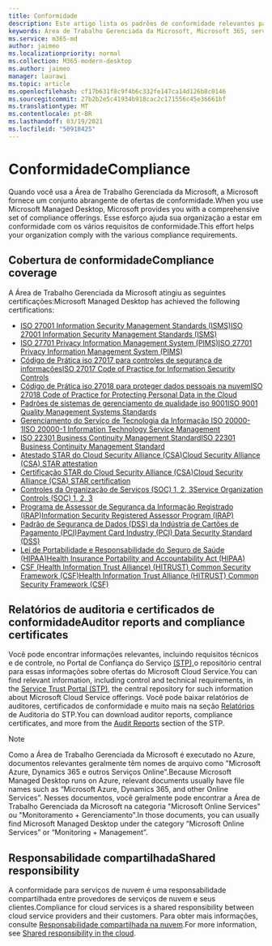 ```yaml
---
title: Conformidade
description: Este artigo lista os padrões de conformidade relevantes para a Área de Trabalho Gerenciada da Microsoft.
keywords: Área de Trabalho Gerenciada da Microsoft, Microsoft 365, serviço, documentação
ms.service: m365-md
author: jaimeo
ms.localizationpriority: normal
ms.collection: M365-modern-desktop
ms.author: jaimeo
manager: laurawi
ms.topic: article
ms.openlocfilehash: cf17b631f8c9f4b6c332fe147ca14d126b8c0146
ms.sourcegitcommit: 27b2b2e5c41934b918cac2c171556c45e36661bf
ms.translationtype: MT
ms.contentlocale: pt-BR
ms.lasthandoff: 03/19/2021
ms.locfileid: "50918425"
---
```

# <a name="compliance"></a><span data-ttu-id="b036f-104">Conformidade</span><span class="sxs-lookup"><span data-stu-id="b036f-104">Compliance</span></span>

<span data-ttu-id="b036f-105">Quando você usa a Área de Trabalho Gerenciada da Microsoft, a Microsoft fornece um conjunto abrangente de ofertas de conformidade.</span><span class="sxs-lookup"><span data-stu-id="b036f-105">When you use Microsoft Managed Desktop, Microsoft provides you with a comprehensive set of compliance offerings.</span></span> <span data-ttu-id="b036f-106">Esse esforço ajuda sua organização a estar em conformidade com os vários requisitos de conformidade.</span><span class="sxs-lookup"><span data-stu-id="b036f-106">This effort helps your organization comply with the various compliance requirements.</span></span>

## <a name="compliance-coverage"></a><span data-ttu-id="b036f-107">Cobertura de conformidade</span><span class="sxs-lookup"><span data-stu-id="b036f-107">Compliance coverage</span></span>

<span data-ttu-id="b036f-108">A Área de Trabalho Gerenciada da Microsoft atingiu as seguintes certificações:</span><span class="sxs-lookup"><span data-stu-id="b036f-108">Microsoft Managed Desktop has achieved the following certifications:</span></span>

- [<span data-ttu-id="b036f-109">ISO 27001 Information Security Management Standards (ISMS)</span><span class="sxs-lookup"><span data-stu-id="b036f-109">ISO 27001 Information Security Management Standards (ISMS)</span></span>](/compliance/regulatory/offering-ISO-27001)
- [<span data-ttu-id="b036f-110">ISO 27701 Privacy Information Management System (PIMS)</span><span class="sxs-lookup"><span data-stu-id="b036f-110">ISO 27701 Privacy Information Management System (PIMS)</span></span>](/compliance/regulatory/offering-iso-27701)
- [<span data-ttu-id="b036f-111">Código de Prática iso 27017 para controles de segurança de informações</span><span class="sxs-lookup"><span data-stu-id="b036f-111">ISO 27017 Code of Practice for Information Security Controls</span></span>](/compliance/regulatory/offering-ISO-27017)
- [<span data-ttu-id="b036f-112">Código de Prática iso 27018 para proteger dados pessoais na nuvem</span><span class="sxs-lookup"><span data-stu-id="b036f-112">ISO 27018 Code of Practice for Protecting Personal Data in the Cloud</span></span>](/compliance/regulatory/offering-ISO-27018)
- [<span data-ttu-id="b036f-113">Padrões de sistemas de gerenciamento de qualidade iso 9001</span><span class="sxs-lookup"><span data-stu-id="b036f-113">ISO 9001 Quality Management Systems Standards</span></span>](/compliance/regulatory/offering-ISO-9001)
- [<span data-ttu-id="b036f-114">Gerenciamento do Serviço de Tecnologia da Informação ISO 20000-1</span><span class="sxs-lookup"><span data-stu-id="b036f-114">ISO 20000-1 Information Technology Service Management</span></span>](/compliance/regulatory/offering-ISO-20000-1-2011)
- [<span data-ttu-id="b036f-115">ISO 22301 Business Continuity Management Standard</span><span class="sxs-lookup"><span data-stu-id="b036f-115">ISO 22301 Business Continuity Management Standard</span></span>](/compliance/regulatory/offering-ISO-22301)
- [<span data-ttu-id="b036f-116">Atestado STAR do Cloud Security Alliance (CSA)</span><span class="sxs-lookup"><span data-stu-id="b036f-116">Cloud Security Alliance (CSA) STAR attestation</span></span>](/compliance/regulatory/offering-CSA-STAR-Attestation)
- [<span data-ttu-id="b036f-117">Certificação STAR do Cloud Security Alliance (CSA)</span><span class="sxs-lookup"><span data-stu-id="b036f-117">Cloud Security Alliance (CSA) STAR certification</span></span>](/compliance/regulatory/offering-CSA-Star-Certification)
- [<span data-ttu-id="b036f-118">Controles da Organização de Serviços (SOC) 1, 2, 3</span><span class="sxs-lookup"><span data-stu-id="b036f-118">Service Organization Controls (SOC) 1, 2, 3</span></span>](/compliance/regulatory/offering-SOC)
- [<span data-ttu-id="b036f-119">Programa de Assessor de Segurança da Informação Registrado (IRAP)</span><span class="sxs-lookup"><span data-stu-id="b036f-119">Information Security Registered Assessor Program (IRAP)</span></span>](/compliance/regulatory/offering-ccsl-irap-australia)
- [<span data-ttu-id="b036f-120">Padrão de Segurança de Dados (DSS) da Indústria de Cartões de Pagamento (PCI)</span><span class="sxs-lookup"><span data-stu-id="b036f-120">Payment Card Industry (PCI) Data Security Standard (DSS)</span></span>](/compliance/regulatory/offering-PCI-DSS)
- [<span data-ttu-id="b036f-121">Lei de Portabilidade e Responsabilidade do Seguro de Saúde (HIPAA)</span><span class="sxs-lookup"><span data-stu-id="b036f-121">Health Insurance Portability and Accountability Act (HIPAA)</span></span>](/compliance/regulatory/offering-hipaa-hitech)
- [<span data-ttu-id="b036f-122">CSF (Health Information Trust Alliance) (HITRUST) Common Security Framework (CSF)</span><span class="sxs-lookup"><span data-stu-id="b036f-122">Health Information Trust Alliance (HITRUST) Common Security Framework (CSF)</span></span>](/compliance/regulatory/offering-hitrust)


## <a name="auditor-reports-and-compliance-certificates"></a><span data-ttu-id="b036f-123">Relatórios de auditoria e certificados de conformidade</span><span class="sxs-lookup"><span data-stu-id="b036f-123">Auditor reports and compliance certificates</span></span>

<span data-ttu-id="b036f-124">Você pode encontrar informações relevantes, incluindo requisitos técnicos e de controle, no Portal de Confiança do Serviço [(STP),](https://servicetrust.microsoft.com/)o repositório central para essas informações sobre ofertas do Microsoft Cloud Service.</span><span class="sxs-lookup"><span data-stu-id="b036f-124">You can find relevant information, including control and technical requirements, in the [Service Trust Portal (STP)](https://servicetrust.microsoft.com/), the central repository for such information about Microsoft Cloud Service offerings.</span></span> <span data-ttu-id="b036f-125">Você pode baixar relatórios de auditores, certificados de conformidade e muito mais na seção [Relatórios](https://servicetrust.microsoft.com/ViewPage/MSComplianceGuide) de Auditoria do STP.</span><span class="sxs-lookup"><span data-stu-id="b036f-125">You can download auditor reports, compliance certificates, and more from the [Audit Reports](https://servicetrust.microsoft.com/ViewPage/MSComplianceGuide) section of the STP.</span></span>

> [!NOTE]
> <span data-ttu-id="b036f-126">Como a Área de Trabalho Gerenciada da Microsoft é executado no Azure, documentos relevantes geralmente têm nomes de arquivo como "Microsoft Azure, Dynamics 365 e outros Serviços Online".</span><span class="sxs-lookup"><span data-stu-id="b036f-126">Because Microsoft Managed Desktop runs on Azure, relevant documents usually have file names such as “Microsoft Azure, Dynamics 365, and other Online Services”.</span></span> <span data-ttu-id="b036f-127">Nesses documentos, você geralmente pode encontrar a Área de Trabalho Gerenciada da Microsoft na categoria "Microsoft Online Services" ou "Monitoramento + Gerenciamento".</span><span class="sxs-lookup"><span data-stu-id="b036f-127">In those documents, you can usually find Microsoft Managed Desktop under the category “Microsoft Online Services” or “Monitoring + Management”.</span></span>

## <a name="shared-responsibility"></a><span data-ttu-id="b036f-128">Responsabilidade compartilhada</span><span class="sxs-lookup"><span data-stu-id="b036f-128">Shared responsibility</span></span>

<span data-ttu-id="b036f-129">A conformidade para serviços de nuvem é uma responsabilidade compartilhada entre provedores de serviços de nuvem e seus clientes.</span><span class="sxs-lookup"><span data-stu-id="b036f-129">Compliance for cloud services is a shared responsibility between cloud service providers and their customers.</span></span> <span data-ttu-id="b036f-130">Para obter mais informações, consulte [Responsabilidade compartilhada na nuvem](/azure/security/fundamentals/shared-responsibility).</span><span class="sxs-lookup"><span data-stu-id="b036f-130">For more information, see [Shared responsibility in the cloud](/azure/security/fundamentals/shared-responsibility).</span></span>